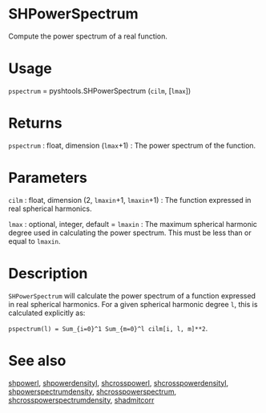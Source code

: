# SHPowerSpectrum

Compute the power spectrum of a real function.

# Usage

`pspectrum` = pyshtools.SHPowerSpectrum (`cilm`, [`lmax`])

# Returns

`pspectrum` : float, dimension (`lmax`+1)
:   The power spectrum of the function.

# Parameters

`cilm` : float, dimension (2, `lmaxin`+1, `lmaxin`+1)
:   The function expressed in real spherical harmonics.

`lmax` : optional, integer, default = `lmaxin`
:   The maximum spherical harmonic degree used in calculating the power spectrum. This must be less than or equal to `lmaxin`.

# Description

`SHPowerSpectrum` will calculate the power spectrum of a function expressed in real spherical harmonics. For a given spherical harmonic degree `l`, this is calculated explicitly as:

`pspectrum(l) = Sum_{i=0}^1 Sum_{m=0}^l cilm[i, l, m]**2`.

# See also

[shpowerl](pyshpowerl.html), [shpowerdensityl](pyshpowerdensityl.html), [shcrosspowerl](pyshcrosspowerl.html), [shcrosspowerdensityl](pyshcrosspowerdensityl.html), [shpowerspectrumdensity](pyshpowerspectrumdensity.html), [shcrosspowerspectrum](pyshcrosspowerspectrum.html), [shcrosspowerspectrumdensity](pyshcrosspowerspectrumdensity.html), [shadmitcorr](pyshadmitcorr.html)
